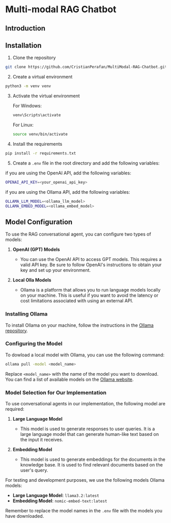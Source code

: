 # **Multi-modal RAG Chatbot**

## **Introduction**

## **Installation**

1. Clone the repository
```bash
git clone https://github.com/CristianPerafan/MultiModal-RAG-Chatbot.git
```
2. Create a virtual environment
```bash
python3 -m venv venv
```

3. Activate the virtual environment

    For Windows:
    ```bash
    venv\Scripts\activate
    ```
    For Linux:
    ```bash
    source venv/bin/activate
    ```
4. Install the requirements
```bash
pip install -r requirements.txt
```

5. Create a `.env` file in the root directory and add the following variables:

if you are using the OpenAI API, add the following variables:
```bash
OPENAI_API_KEY=<your_openai_api_key>
```
if you are using the Ollama API, add the following variables:
```bash
OLLAMA_LLM_MODEL=<ollama_llm_model>
OLLAMA_EMBED_MODEL=<ollama_embed_model>
```

## **Model Configuration**

To use the RAG conversational agent, you can configure two types of models:

1. **OpenAI (GPT) Models**
   - You can use the OpenAI API to access GPT models. This requires a valid API key. Be sure to follow OpenAI's instructions to obtain your key and set up your environment.

2. **Local Olla Models**
   - Ollama is a platform that allows you to run language models locally on your machine. This is useful if you want to avoid the latency or cost limitations associated with using an external API.


### Installing Ollama
To install Ollama on your machine, follow the instructions in the [Ollama repository](https://ollama.com/download).

### Configuring the Model
To dowload a local model with Ollama, you can use the following command:
```bash
ollama pull -model <model_name>
```

Replace `<model_name>` with the name of the model you want to download. You can find a list of available models on the [Ollama website](https://ollama.com/models).

### Model Selection for Our Implementation

To use conversational agents in our implementation, the following model are required:


1. **Large Language Model**
   - This model is used to generate responses to user queries. It is a large language model that can generate human-like text based on the input it receives.

2. **Embedding Model**
   - This model is used to generate embeddings for the documents in the knowledge base. It is used to find relevant documents based on the user's query.

For testing and development purposes, we use the following models Ollama models:

- **Large Language Model**: `llama3.2:latest`
- **Embedding Model**: `nomic-embed-text:latest`

Remember to replace the model names in the `.env` file with the models you have downloaded.